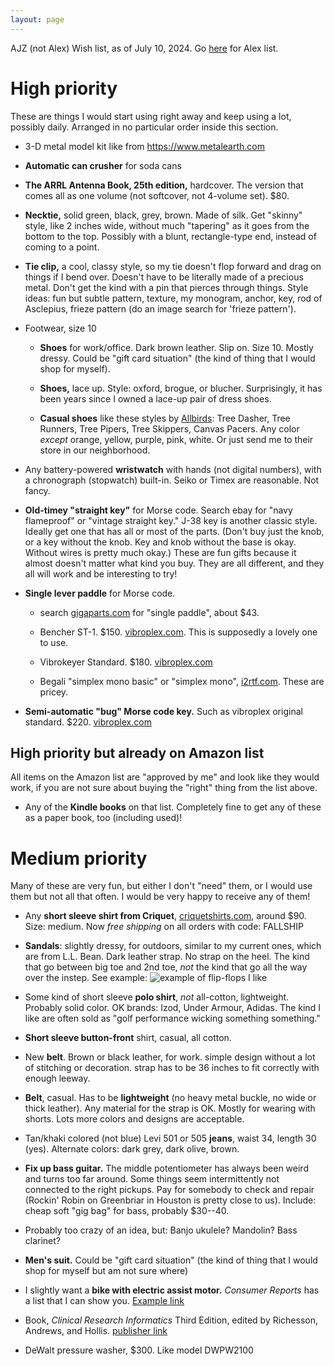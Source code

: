 ```yaml
---
layout: page
---
```


AJZ (not Alex) Wish list, as of July 10, 2024. Go
[here](/birthday-party/list-kid.html) for Alex list.

# High priority

These are things I would start using right away and keep using a lot,
possibly daily. Arranged in no particular order inside this section.

- 3-D metal model kit like from https://www.metalearth.com

- **Automatic can crusher** for soda cans

- **The ARRL Antenna Book, 25th edition,** hardcover. The version that
  comes all as one volume (not softcover, not 4-volume set). $80.

- **Necktie,** solid green, black, grey, brown. Made of silk. Get
  "skinny" style, like 2 inches wide, without much "tapering" as it
  goes from the bottom to the top. Possibly with a blunt,
  rectangle-type end, instead of coming to a point.

- **Tie clip,** a cool, classy style, so my tie doesn't flop forward
  and drag on things if I bend over. Doesn't have to be literally made
  of a precious metal. Don't get the kind with a pin that pierces
  through things. Style ideas: fun but subtle pattern, texture, my
  monogram, anchor, key, rod of Asclepius, frieze pattern (do an image
  search for 'frieze pattern').

- Footwear, size 10

    - **Shoes** for work/office. Dark brown leather. Slip on. Size 10.
      Mostly dressy. Could be "gift card situation" (the kind of thing
      that I would shop for myself).

    - **Shoes,** lace up. Style: oxford, brogue, or blucher.
      Surprisingly, it has been years since I owned a lace-up pair of
      dress shoes.

    - **Casual shoes** like these styles by
      [Allbirds](https://www.allbirds.com): Tree Dasher, Tree Runners,
      Tree Pipers, Tree Skippers, Canvas Pacers. Any color *except*
      orange, yellow, purple, pink, white. Or just send me to their
      store in our neighborhood.

- Any battery-powered **wristwatch** with hands (not digital numbers),
  with a chronograph (stopwatch) built-in. Seiko or Timex are
  reasonable. Not fancy.

- **Old-timey "straight key"** for Morse code. Search ebay for "navy
  flameproof" or "vintage straight key." J-38 key is another classic
  style. Ideally get one that has all or most of the parts. (Don't buy
  just the knob, or a key without the knob. Key and knob without the
  base is okay. Without wires is pretty much okay.) These are fun
  gifts because it almost doesn't matter what kind you buy. They are
  all different, and they all will work and be interesting to try!

- **Single lever paddle** for Morse code.

    - search [gigaparts.com](https://www.gigaparts.com) for "single
      paddle", about $43.
    
    - Bencher ST-1. $150. [vibroplex.com](https://vibroplex.com). This
      is supposedly a lovely one to use.
    
    - Vibrokeyer Standard. $180. [vibroplex.com](https://vibroplex.com)
    
    - Begali "simplex mono basic" or "simplex mono",
      [i2rtf.com](https://i2rtf.com). These are pricey.

- **Semi-automatic "bug" Morse code key.** Such as vibroplex original
  standard. $220. [vibroplex.com](https://vibroplex.com)




## High priority but already on Amazon list

All items on the Amazon list are "approved by me" and look like they
would work, if you are not sure about buying the "right" thing from
the list above.

- Any of the **Kindle books** on that list. Completely fine to get any
  of these as a paper book, too (including used)!




# Medium priority

Many of these are very fun, but either I don't "need" them, or I would
use them but not all that often. I would be very happy to receive any
of them!

- Any **short sleeve shirt from Criquet**,
  [criquetshirts.com](https://criquetshirts.com), around $90. Size:
  medium. Now *free shipping* on all orders with code: FALLSHIP

- **Sandals**: slightly dressy, for outdoors, similar to my current
  ones, which are from L.L. Bean. Dark leather strap. No strap on the
  heel. The kind that go between big toe and 2nd toe, *not* the kind
  that go all the way over the instep. See example: ![example of flip-flops I like](/birthday-party/flipflop.jpg)

- Some kind of short sleeve **polo shirt**, *not* all-cotton,
  lightweight. Probably solid color. OK brands: Izod, Under Armour,
  Adidas. The kind I like are often sold as "golf performance wicking
  something something."

- **Short sleeve button-front** shirt, casual, all cotton.

- New **belt**. Brown or black leather, for work. simple design
  without a lot of stitching or decoration. strap has to be 36 inches
  to fit correctly with enough leeway.

- **Belt**, casual. Has to be **lightweight** (no heavy metal buckle,
  no wide or thick leather). Any material for the strap is OK. Mostly
  for wearing with shorts. Lots more colors and designs are
  acceptable.

- Tan/khaki colored (not blue) Levi 501 or 505 **jeans**, waist 34,
  length 30 (yes). Alternate colors: dark grey, dark olive, brown.

- **Fix up bass guitar.** The middle potentiometer has always been
  weird and turns too far around. Some things seem intermittently not
  connected to the right pickups. Pay for somebody to check and repair
  (Rockin' Robin on Greenbriar in Houston is pretty close to us).
  Include: cheap soft "gig bag" for bass, probably $30--40.

- Probably too crazy of an idea, but: Banjo ukulele? Mandolin? Bass clarinet?

- **Men's suit.** Could be "gift card situation" (the kind of thing
  that I would shop for myself but am not sure where)

- I slightly want a **bike with electric assist motor.** *Consumer
  Reports* has a list that I can show you. [Example
  link](https://ebikeescape.com/flyer-l885-cargo-ebike-review/)

- Book, *Clinical Research Informatics* Third Edition, edited by
  Richesson, Andrews, and Hollis. [publisher
  link](https://link.springer.com/book/10.1007/978-3-031-27173-1)

- DeWalt pressure washer, $300. Like model DWPW2100
